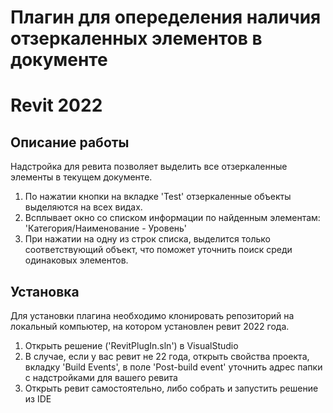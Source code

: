 # Плагин для опеределения наличия отзеркаленных элементов в документе
# Revit 2022

## Описание работы
Надстройка для ревита позволяет выделить все отзеркаленные элементы в текущем документе. 
 1) По нажатии кнопки на вкладке 'Test' отзеркаленные объекты выделяются на всех видах.
 2) Всплывает окно со списком информации по найденным элементам: 'Категория/Наименование - Уровень'
 3) При нажатии на одну из строк списка, выделится только соответствующий объект, что поможет уточнить поиск среди одинаковых элементов.

 ## Установка
 Для установки плагина необходимо клонировать репозиторий на локальный компьютер, на котором установлен ревит 2022 года.
  1) Открыть решение ('RevitPlugIn.sln') в VisualStudio
  2) В случае, если у вас ревит не 22 года, открыть свойства проекта, вкладку 'Build Events', в поле 'Post-build event' уточнить адрес папки с надстройками для вашего ревита
  3) Открыть ревит самостоятельно, либо собрать и запустить решение из IDE
 
